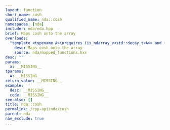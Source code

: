 ```yaml
---
layout: function
short_name: cosh
qualified_name: nda::cosh
namespaces: [nda]
includer: nda/nda.hpp
brief: Maps cosh onto the array
overloads:
  "template <typename A>\nrequires (is_ndarray_v<std::decay_t<A>> and (get_algebra<std::decay_t<A>> != 'M'))\nauto cosh(A && a)":
    desc: Maps cosh onto the array
    source: nda/mapped_functions.hxx
desc: ""
params:
  a: __MISSING__
tparams:
  A: __MISSING__
return_value: __MISSING__
example:
  desc: __MISSING__
  code: __MISSING__
see-also: []
title: nda::cosh
permalink: /cpp-api/nda/cosh
parent: nda
nav_exclude: true
...
```


